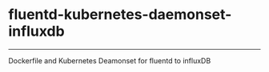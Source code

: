 # fluentd-kubernetes-daemonset-influxdb
---
Dockerfile and Kubernetes Deamonset for fluentd to influxDB

